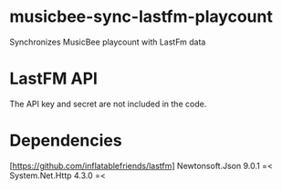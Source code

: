 # musicbee-sync-lastfm-playcount
Synchronizes MusicBee playcount with LastFm data

# LastFM API
The API key and secret are not included in the code.

# Dependencies
[https://github.com/inflatablefriends/lastfm]
Newtonsoft.Json 9.0.1 =<
System.Net.Http 4.3.0 =<
